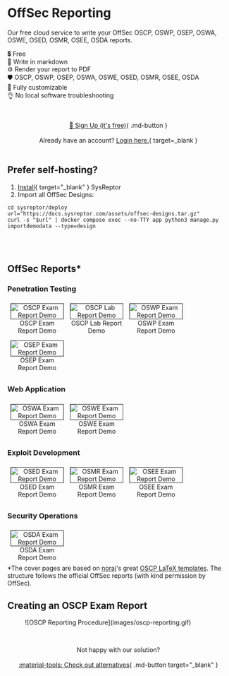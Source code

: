 # OffSec Reporting

Our free cloud service to write your OffSec OSCP, OSWP, OSEP, OSWA, OSWE, OSED, OSMR, OSEE, OSDA reports.

💲 Free  
📝 Write in markdown  
⚙️ Render your report to PDF  
🛡️ OSCP, OSWP, OSEP, OSWA, OSWE, OSED, OSMR, OSEE, OSDA  
🚀 Fully customizable  
👌 No local software troubleshooting

<br><div style="text-align:center">[:rocket: Sign Up (it's free)](https://oscp.sysreptor.com/oscp/signup/){ .md-button }</div>
<br><div style="text-align:center">Already have an account? [Login here.](https://labs.sysre.pt){ target=_blank }</div>
<br>

## Prefer self-hosting?
1. [Install](setup/installation.md){ target="_blank" } SysReptor
2. Import all OffSec Designs:

```shell
cd sysreptor/deploy
url="https://docs.sysreptor.com/assets/offsec-designs.tar.gz"
curl -s "$url" | docker compose exec --no-TTY app python3 manage.py importdemodata --type=design
```

<br><br>

## OffSec Reports*
### Penetration Testing
<div style="text-align:center">
<a href="/assets/reports/OSCP-Exam-Report.pdf" target="_blank">
    <figure style="float:left;width:24%;margin:0.5em;">
        <img alt="OSCP Exam Report Demo" src="/assets/reports/OSCP-Exam-Report-Preview.png" style="border:1px solid;" />
        <figcaption>OSCP Exam Report Demo</figcaption>
    </figure>
</a>
<a href="/assets/reports/OSCP-Lab-Report.pdf" target="_blank">
    <figure style="float:left;width:24%;margin:0.5em;">
        <img alt="OSCP Lab Report Demo" src="/assets/reports/OSCP-Lab-Report-Preview.png" style="border:1px solid;" />
        <figcaption>OSCP Lab Report Demo</figcaption>
    </figure>
</a>
<a href="/assets/reports/OSWP-Exam-Report.pdf" target="_blank">
    <figure style="float:left;width:24%;margin:0.5em;">
        <img alt="OSWP Exam Report Demo" src="/assets/reports/OSWP-Exam-Report-Preview.png" style="border:1px solid;" />
        <figcaption>OSWP Exam Report Demo</figcaption>
    </figure>
</a>
<a href="/assets/reports/OSEP-Exam-Report.pdf" target="_blank">
    <figure style="float:left;width:24%;margin:0.5em;">
        <img alt="OSEP Exam Report Demo" src="/assets/reports/OSEP-Exam-Report-Preview.png" style="border:1px solid;" />
        <figcaption>OSEP Exam Report Demo</figcaption>
    </figure>
</a>
</div>
<br style="clear:both" />

### Web Application
<div style="text-align:center">
<a href="/assets/reports/OSWA-Exam-Report.pdf" target="_blank">
    <figure style="float:left;width:24%;margin:0.5em;">
        <img alt="OSWA Exam Report Demo" src="/assets/reports/OSWA-Exam-Report-Preview.png" style="border:1px solid;" />
        <figcaption>OSWA Exam Report Demo</figcaption>
    </figure>
</a>
<a href="/assets/reports/OSWE-Exam-Report.pdf" target="_blank">
    <figure style="float:left;width:24%;margin:0.5em;">
        <img alt="OSWE Exam Report Demo" src="/assets/reports/OSWE-Exam-Report-Preview.png" style="border:1px solid;" />
        <figcaption>OSWE Exam Report Demo</figcaption>
    </figure>
</a>
</div>
<br style="clear:both" />

### Exploit Development
<div style="text-align:center">
<a href="/assets/reports/OSED-Exam-Report.pdf" target="_blank">
    <figure style="float:left;width:24%;margin:0.5em;">
        <img alt="OSED Exam Report Demo" src="/assets/reports/OSED-Exam-Report-Preview.png" style="border:1px solid;" />
        <figcaption>OSED Exam Report Demo</figcaption>
    </figure>
</a>
<a href="/assets/reports/OSMR-Exam-Report.pdf" target="_blank">
    <figure style="float:left;width:24%;margin:0.5em;">
        <img alt="OSMR Exam Report Demo" src="/assets/reports/OSMR-Exam-Report-Preview.png" style="border:1px solid;" />
        <figcaption>OSMR Exam Report Demo</figcaption>
    </figure>
</a>
<a href="/assets/reports/OSEE-Exam-Report.pdf" target="_blank">
    <figure style="float:left;width:24%;margin:0.5em;">
        <img alt="OSEE Exam Report Demo" src="/assets/reports/OSEE-Exam-Report-Preview.png" style="border:1px solid;" />
        <figcaption>OSEE Exam Report Demo</figcaption>
    </figure>
</a>
</div>
<br style="clear:both" />

### Security Operations
<div style="text-align:center">
<a href="/assets/reports/OSDA-Exam-Report.pdf" target="_blank">
    <figure style="float:left;width:24%;margin:0.5em;">
        <img alt="OSDA Exam Report Demo" src="/assets/reports/OSDA-Exam-Report-Preview.png" style="border:1px solid;" />
        <figcaption>OSDA Exam Report Demo</figcaption>
    </figure>
</a>
</div>

<br style="clear:both" />
*The cover pages are based on <a href="https://twitter.com/noraj_rawsec" target="_blank">noraj</a>'s great <a href="https://github.com/noraj/OSCP-Exam-Report-Template-Markdown" target="_blank">OSCP LaTeX templates</a>. The structure follows the official OffSec reports (with kind permission by OffSec).

## Creating an OSCP Exam Report
<figure markdown>
  ![OSCP Reporting Procedure](images/oscp-reporting.gif)
</figure>

<br><div style="text-align:center">
    Not happy with our solution?<br><br>
    [:material-tools: Check out alternatives](oscp-reporting-tools.md){ .md-button target="_blank" }
</div>
